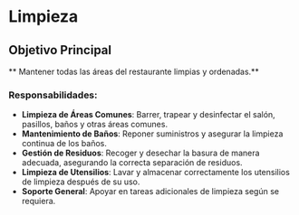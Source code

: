 # Limpieza

## Objetivo Principal
** Mantener todas las áreas del restaurante limpias y ordenadas.**

### Responsabilidades:
- **Limpieza de Áreas Comunes**: Barrer, trapear y desinfectar el salón, pasillos, baños y otras áreas comunes.
- **Mantenimiento de Baños**: Reponer suministros y asegurar la limpieza continua de los baños.
- **Gestión de Residuos**: Recoger y desechar la basura de manera adecuada, asegurando la correcta separación de residuos.
- **Limpieza de Utensilios**: Lavar y almacenar correctamente los utensilios de limpieza después de su uso.
- **Soporte General**: Apoyar en tareas adicionales de limpieza según se requiera.
